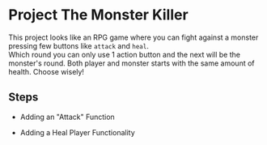 # Project The Monster Killer

This project looks like an RPG game where you can fight against a monster pressing few buttons like `attack` and `heal`. <br>
 Which round you can only use 1 action button and the next will be the monster's round. Both player and monster starts with the same amount of health. Choose wisely!

## Steps

* Adding an "Attack" Function

* Adding a Heal Player Functionality